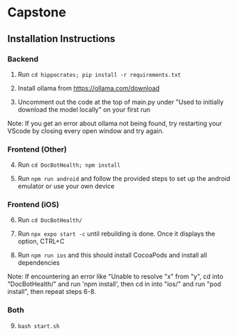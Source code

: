 # Capstone

## Installation Instructions

### Backend

1) Run `cd hippocrates; pip install -r requirements.txt`

2) Install ollama from https://ollama.com/download

3) Uncomment out the code at the top of main.py under "Used to initially download the model locally" on your first run

Note: If you get an error about ollama not being found, try restarting your VScode by closing every open window and try again.

### Frontend (Other)

4) Run `cd DocBotHealth; npm install`

5) Run `npm run android` and follow the provided steps to set up the android emulator or use your own device

### Frontend (iOS)

6) Run `cd DocBotHealth/`

7) Run `npx expo start -c` until rebuilding is done. Once it displays the option, CTRL+C

8) Run `npm run ios` and this should install CocoaPods and install all dependencies

Note: If encountering an error like "Unable to resolve "x" from "y", cd into "DocBotHealth/" and run 'npm install',
      then cd in into "ios/" and run "pod install", then repeat steps 6-8.
### Both

9) `bash start.sh`
